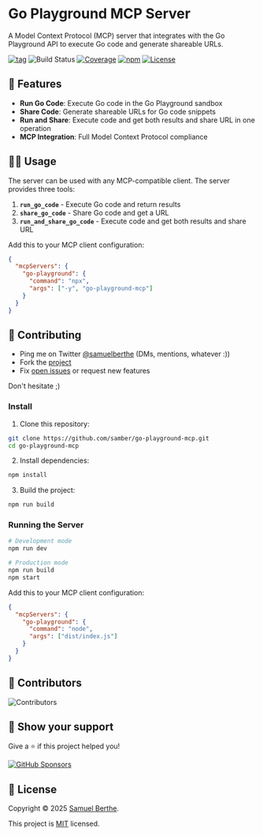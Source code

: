 # Go Playground MCP Server

A Model Context Protocol (MCP) server that integrates with the Go Playground API to execute Go code and generate shareable URLs.

[![tag](https://img.shields.io/github/tag/samber/go-playground-mcp.svg)](https://github.com/samber/go-playground-mcp/releases)
![Build Status](https://github.com/samber/go-playground-mcp/actions/workflows/test.yml/badge.svg)
[![Coverage](https://img.shields.io/codecov/c/github/samber/go-playground-mcp)](https://codecov.io/gh/samber/go-playground-mcp)
[![npm](https://img.shields.io/badge/npm-go--playground--mcp-red?logo=npm)](https://www.npmjs.com/package/go-playground-mcp)
[![License](https://img.shields.io/badge/License-MIT-green.svg)](LICENSE)

## 🧙 Features

- **Run Go Code**: Execute Go code in the Go Playground sandbox
- **Share Code**: Generate shareable URLs for Go code snippets
- **Run and Share**: Execute code and get both results and share URL in one operation
- **MCP Integration**: Full Model Context Protocol compliance

## 🏃‍♂️ Usage

The server can be used with any MCP-compatible client. The server provides three tools:

1. **`run_go_code`** - Execute Go code and return results
2. **`share_go_code`** - Share Go code and get a URL
3. **`run_and_share_go_code`** - Execute code and get both results and share URL

Add this to your MCP client configuration:

```json
{
  "mcpServers": {
    "go-playground": {
      "command": "npx",
      "args": ["-y", "go-playground-mcp"]
    }
  }
}
```

## 🤝 Contributing

- Ping me on Twitter [@samuelberthe](https://twitter.com/samuelberthe) (DMs, mentions, whatever :))
- Fork the [project](https://github.com/samber/go-playground-mcp)
- Fix [open issues](https://github.com/samber/go-playground-mcp/issues) or request new features

Don't hesitate ;)

### Install

1. Clone this repository:
```bash
git clone https://github.com/samber/go-playground-mcp.git
cd go-playground-mcp
```

2. Install dependencies:
```bash
npm install
```

3. Build the project:
```bash
npm run build
```

### Running the Server

```bash
# Development mode
npm run dev

# Production mode
npm run build
npm start
```

Add this to your MCP client configuration:

```json
{
  "mcpServers": {
    "go-playground": {
      "command": "node",
      "args": ["dist/index.js"]
    }
  }
}
```

## 👤 Contributors

![Contributors](https://contrib.rocks/image?repo=samber/go-playground-mcp)

## 💫 Show your support

Give a ⭐️ if this project helped you!

[![GitHub Sponsors](https://img.shields.io/github/sponsors/samber?style=for-the-badge)](https://github.com/sponsors/samber)

## 📝 License

Copyright © 2025 [Samuel Berthe](https://github.com/samber).

This project is [MIT](./LICENSE) licensed.
